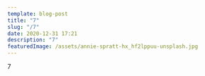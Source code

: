 ```yaml
---
template: blog-post
title: "7"
slug: "/7"
date: 2020-12-31 17:21
description: "7"
featuredImage: /assets/annie-spratt-hx_hf2lppuu-unsplash.jpg
---
```

7